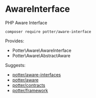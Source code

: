 # AwareInterface
PHP Aware Interface

`composer require potter/aware-interface`

Provides:

 * Potter\Aware\AwareInterface
 * Potter\Aware\AbstractAware

Suggests:
 * [potter/aware-interfaces](https://github.com/jaypotter/AwareInterfaces)
 * [potter/aware](https://github.com/jaypotter/Aware)
 * [potter/contracts](https://github.com/jaypotter/Contracts)
 * [potter/framework](https://github.com/jaypotter/Framework)
